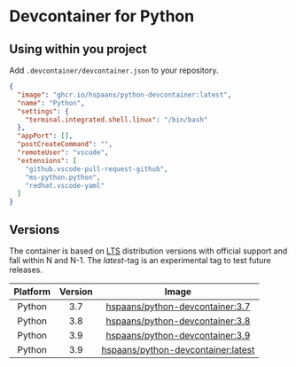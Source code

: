 # Devcontainer for Python

## Using within you project

Add `.devcontainer/devcontainer.json` to your repository.

```json
{
  "image": "ghcr.io/hspaans/python-devcontainer:latest",
  "name": "Python",
  "settings": {
    "terminal.integrated.shell.linux": "/bin/bash"
  },
  "appPort": [],
  "postCreateCommand": "",
  "remoteUser": "vscode",
  "extensions": [
    "github.vscode-pull-request-github",
    "ms-python.python",
    "redhat.vscode-yaml"
  ]
}
```

## Versions

The container is based on [LTS](https://en.wikipedia.org/wiki/Long-term_support) distribution versions with official support and fall within N and N-1. The *latest*-tag is an experimental tag to test future releases.

| Platform | Version | Image |
|:--------:|:-------:|:-----:|
| Python   | 3.7     | [hspaans/python-devcontainer:3.7][python-devcontainer:3.7] |
| Python   | 3.8     | [hspaans/python-devcontainer:3.8][python-devcontainer:3.8] |
| Python   | 3.9     | [hspaans/python-devcontainer:3.9][python-devcontainer:3.9] |
| Python   | 3.9     | [hspaans/python-devcontainer:latest][python-devcontainer:latest] |

[python-devcontainer:latest]: ghcr.io/hspaans/python-devcontainer:latest
[python-devcontainer:3.7]: ghcr.io/hspaans/python-devcontainer:3.7
[python-devcontainer:3.8]: ghcr.io/hspaans/python-devcontainer:3.8
[python-devcontainer:3.9]: ghcr.io/hspaans/python-devcontainer:3.9
